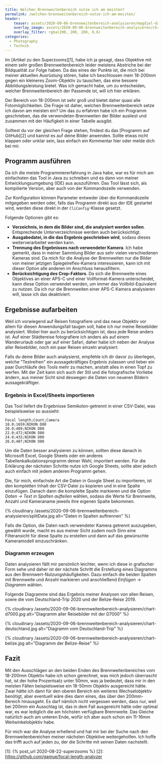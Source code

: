 ```yaml
---
title: Welchen Brennweitenbereich nutze ich am meisten?
permalink: /welchen-brennweitenbereich-nutze-ich-am-meisten/
header:
    teaser: assets/2020-09-06-brennweitenbereich-analysieren/magdiel-damas-sIUTqm5qu1I-unsplash.jpg
    overlay_image: assets/2020-09-06-brennweitenbereich-analysieren/chris-liverani-dBI_My696Rk-unsplash-c.jpg
    overlay_filter: rgba(200, 200, 200, 0.6)
categories:
  - Photography
  - Technik
---
```


Im [Artikel zu den Superzooms][1], habe ich ja gesagt, dass Objektive mit einem sehr großen Brennweitenbereich leider 
meistens Abstriche bei der Bildqualität zur Folge haben. Da das eines der Punkte ist, 
die mich bei meiner aktuellen Ausrüstung stören, habe ich beschlossen mein 18-200mm gegen ein kleineres Zoom-Objektiv zu tauschen, 
das eine bessere Abbildungsleistung bietet. Was ich gemacht habe, um zu entscheiden, 
welcher Brennweitenbereich der Passende ist, will ich hier erklären.

Der Bereich von 18-200mm ist sehr groß und bietet daher quasi alle Fotomöglichkeiten. 
Die Frage ist daher, welchen Brennweitenbereich setze ich davon am meisten ein? Um das zu erfahren habe ich ein Programm geschrieben, 
das die verwendeten Brennweiten der Bilder ausliest und zusammen mit der Häufigkeit in einer Tabelle ausgibt.

Solltest du vor der gleichen Frage stehen, findest du das [Programm auf GitHub][2] und kannst es auf deine Bilder anwenden. 
Sollte etwas nicht klappen oder unklar sein, lass einfach ein Kommentar hier oder melde dich bei mir.

## Programm ausführen

Da ich die meiste Programmiererfahrung in Java habe, war es für mich am einfachsten das Tool in Java zu schreiben 
und es dann von meiner Entwicklungsumgebung (IDE) aus auszuführen. Das Tool lässt sich, als kompilierte Version, aber auch von der Kommandozeile verwenden.

Zur Konfiguration können Parameter entweder über die Kommandozeile mitgegeben werden oder, 
falls das Programm direkt aus der IDE gestartet wird, werden diese direkt in der `CliConfig`-Klasse gesetzt.

Folgende Optionen gibt es:

- **Verzeichnis, in dem die Bilder sind, die analysiert werden sollen**. Entsprechende Unterverzeichnisse werden auch berücksichtigt.
- **Ausgabedatei, in die das Ergebnis geschrieben wird**, sodass dieses weiterverarbeitet werden kann.
- **Trennung des Ergebnisses nach verwendeter Kamera**. 
    Ich habe gemerkt, dass in meiner Sammlung Bilder aus sehr vielen verschiedenen Kameras sind. 
    Da mich für die Analyse der Brennweiten nur die Bilder von meiner jetzigen Spiegelreflex-Kamera interessieren, 
    kann ich mit dieser Option alle anderen im Anschluss herausfiltern.
- **Berücksichtigung des Crop-Faktors**. Da sich die Brennweite eines Objektives an einer APS-C 
    und einer Vollformat-Kamera unterscheidet, kann diese Option verwendet werden, um immer das Vollbild-Equivalent zu nutzen. 
    Da ich nur die Brennweiten einer APS-C Kamera analysieren will, lasse ich das deaktiviert.

## Ergebnisse aufarbeiten

Weil ich vorwiegend auf Reisen fotografiere und das neue Objektiv vor allem für diesen Anwendungsfall taugen soll, 
habe ich nur meine Reisebilder analysiert. Wobei hier auch zu berücksichtigen ist, dass jede Reise anders ist. 
Auf einer Städtereise fotografiere ich anders als auf einem Wanderurlaub oder gar auf einer Safari, 
daher habe ich neben der Analyse aller Reisebilder, noch ein paar Reisen einzeln analysiert.

Falls du deine Bilder auch analysierst, empfehle ich dir davor zu überlegen, welche "Testreihen" ein aussagekräftiges Ergebnis zulassen 
und lieber ein paar Durchläufe des Tools mehr zu machen, anstatt alles in einen Topf zu werfen. 
Mit der Zeit kann sich auch der Stil und die fotografische Vorliebe ändern, 
aus meiner Sicht sind deswegen die Daten von neueren Bildern aussagekräftiger.

### Ergebnis in Excel/Sheets importieren

Das Tool liefert die Ergebnisse Semikolon-getrennt in einer CSV-Datei, was beispielsweise so aussieht:

```
Focal length;Count;Camera
18.0;1659;NIKON D80
20.0;489;NIKON D80
22.0;472;NIKON D80
24.0;433;NIKON D80
26.0;487;NIKON D80
```

Um die Daten besser analysieren zu können, sollten diese danach in Microsoft Excel, Google Sheets 
oder ein anderes Tabellenkalkulationsprogramm deiner Wahl, importiert werden. 
Für die Erklärung der nächsten Schritte nutze ich Google Sheets, sollte aber jedoch auch einfach mit jedem anderen Programm gehen.

Die, für mich, einfachste Art die Daten in Google Sheet zu importieren, ist den kompletten Inhalt der CSV-Datei zu kopieren 
und in eine Spalte einzufügen. Danach dann die komplette Spalte markieren und die Option *Daten -> Text in Spalten aufteilen* wählen, 
sodass die Werte für Brennweite, Anzahl und Kameraname jeweils ihre eigenen Spalte bekommen.

{% cloudinary /assets/2020-09-06-brennweitenbereich-analysieren/splitData.jpg alt="Daten in Spalten auftrennen" %}

Falls die Option, die Daten nach verwendeter Kamera getrennt auszugeben, gewählt wurde, 
macht es aus meiner Sicht zudem noch Sinn eine Filteransicht für diese Spalte zu erstellen 
und dann auf das gewünschte Kameramodell einzuschränken.

### Diagramm erzeugen

Daten analysieren fällt mir persönlich leichter, wenn ich diese in grafischer Form sehe 
und daher ist der nächste Schritt die Erstellung eines Diagramms aus den Brennwert-Nutzungshäufigkeiten. 
Dazu einfach die beiden Spalten mit Brennweite und Anzahl markieren und anschließend *Einfügen -> Diagramm* wählen.

Folgende Diagramme sind das Ergebnis meiner Analysen von allen Reisen, sowie die vom Deutschland-Trip 2020 und der Belize-Reise 2019.

{% cloudinary /assets/2020-09-06-brennweitenbereich-analysieren/chart-d7000.jpg alt="Diagramm aller Reisebilder mit der D7000" %}

{% cloudinary /assets/2020-09-06-brennweitenbereich-analysieren/chart-deutschland.jpg alt="Diagramm vom Deutschland-Trip" %}

{% cloudinary /assets/2020-09-06-brennweitenbereich-analysieren/chart-belize.jpg alt="Diagramm der Belize-Reise" %}

## Fazit

Mit den Ausschlägen an den beiden Enden des Brennweitenbereiches vom 18-200mm Objektiv habe ich schon gerechnet, 
was mich jedoch überrascht hat, ist der hohe Prozentsatz unter 50mm, was ja bedeutet, 
dass mir in den meisten Fällen beispielsweise ein 18-50mm Objektiv ausgereicht hätte. 
Zwar hätte ich dann für den oberen Bereich ein weiteres Wechselobjektiv benötigt, aber eventuell wäre dies dann eines, 
das über den 200mm-Bereich hinausgeht. Es darf nämlich nicht vergessen werden, dass nur, weil bei 200mm ein Ausschlag ist, 
das in dem Fall ausgereicht hätte oder optimal war, es war lediglich die am höchsten verfügbare Brennweite. 
Das Gleiche natürlich auch am unteren Ende, wofür ich aber auch schon ein 11-16mm Weitwinkelobjektiv habe.

Für mich war die Analyse erhellend und hat mir bei der Suche nach den Brennweitenbereichen meiner nächsten Objektive weitergeholfen. 
Ich hoffe das trifft auch auf jeden zu, der die Schritte mit seinen Daten nachstellt. 



[1]: {% post_url 2020-08-22-superzooms %}
[2]: https://github.com/gamue/focal-length-analyzer

